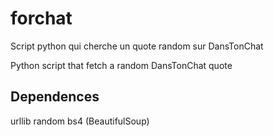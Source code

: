 # forchat
Script python qui cherche un quote random sur DansTonChat

Python script that fetch a random DansTonChat quote

## Dependences

urllib
random
bs4 (BeautifulSoup) 
